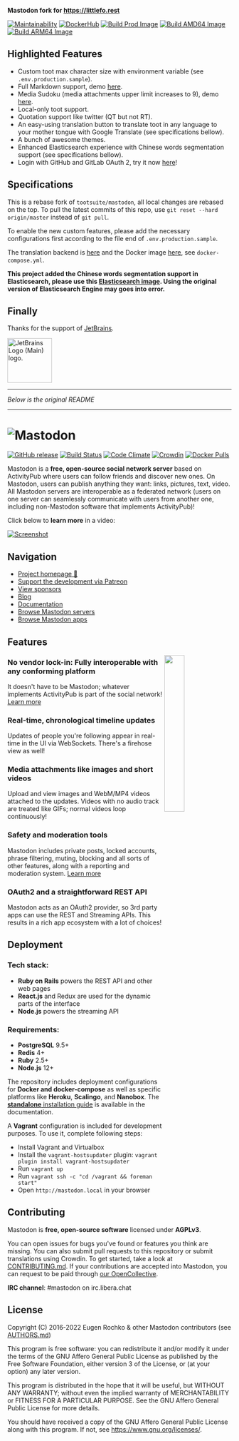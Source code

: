 **Mastodon fork for <https://littlefo.rest>**

[![Maintainability](https://api.codeclimate.com/v1/badges/1644d6adc0f9d1bbae6a/maintainability)](https://codeclimate.com/github/mashirozx/mastodon/maintainability)
[![DockerHub](https://img.shields.io/docker/pulls/mashirozx/mastodon.svg?logo=docker&color=2496ED)](https://hub.docker.com/r/mashirozx/mastodon)
[![Build Prod Image](https://github.com/mashirozx/mastodon/actions/workflows/docker-build.yml/badge.svg)](https://github.com/mashirozx/mastodon/actions/workflows/docker-build-main.yml)
[![Build AMD64 Image](https://github.com/mashirozx/mastodon/actions/workflows/docker-build-amd64.yml/badge.svg)](https://github.com/mashirozx/mastodon/actions/workflows/docker-build-dev.yml)
[![Build ARM64 Image](https://drone.2heng.xin/api/badges/mashirozx/mastodon/status.svg)](https://drone.2heng.xin/mashirozx/mastodon)

[//]: # ([![DeepSource]&#40;https://deepsource.io/gh/mashirozx/mastodon.svg/?label=active+issues&#41;]&#40;https://deepsource.io/gh/mashirozx/mastodon/?ref=repository-badge&#41;)

[//]: # ([![CircleCI]&#40;https://circleci.com/gh/mashirozx/mastodon.svg?style=svg&#41;]&#40;https://circleci.com/gh/tootsuite/mastodon&#41;)

## Highlighted Features

- Custom toot max character size with environment variable (see `.env.production.sample`).
- Full Markdown support, demo [here](https://littlefo.rest/@mashiro/104670343090096501).
- Media Sudoku (media attachments upper limit increases to 9), demo [here](https://littlefo.rest/@mashiro/105426865955962437).
- Local-only toot support.
- Quotation support like twitter (QT but not RT).
- An easy-using translation button to translate toot in any language to your mother tongue with Google Translate (see specifications bellow).
- A bunch of awesome themes.
- Enhanced Elasticsearch experience with Chinese words segmentation support (see specifications bellow).
- Login with GitHub and GitLab OAuth 2, try it now [here](https://littlefo.rest)!

## Specifications

This is a rebase fork of `tootsuite/mastodon`, all local changes are rebased on the top. To pull the latest commits of this repo, use `git reset --hard origin/master` instead of `git pull`.

To enable the new custom features, please add the necessary configurations first according to the file end of `.env.production.sample`.

The translation backend is [here](https://github.com/mashirozx/google-translate-server) and the Docker image [here](https://hub.docker.com/r/mashirozx/google-translate-server), see `docker-compose.yml`.

**This project added the Chinese words segmentation support in Elasticsearch, please use this [Elasticsearch image](https://github.com/mashirozx/elasticsearch-cnplugin). Using the original version of Elasticsearch Engine may goes into error.**

## Finally

Thanks for the support of [JetBrains](https://jb.gg/OpenSourceSupport).

[<img width="100" src="https://resources.jetbrains.com/storage/products/company/brand/logos/jb_beam.svg" alt="JetBrains Logo (Main) logo.">](https://jb.gg/OpenSourceSupport)

***
*Below is the original README*
***

![Mastodon](https://i.imgur.com/NhZc40l.png)
========

[![GitHub release](https://img.shields.io/github/release/mastodon/mastodon.svg)][releases]
[![Build Status](https://img.shields.io/circleci/project/github/mastodon/mastodon.svg)][circleci]
[![Code Climate](https://img.shields.io/codeclimate/maintainability/mastodon/mastodon.svg)][code_climate]
[![Crowdin](https://d322cqt584bo4o.cloudfront.net/mastodon/localized.svg)][crowdin]
[![Docker Pulls](https://img.shields.io/docker/pulls/tootsuite/mastodon.svg)][docker]

[releases]: https://github.com/mastodon/mastodon/releases
[circleci]: https://circleci.com/gh/mastodon/mastodon
[code_climate]: https://codeclimate.com/github/mastodon/mastodon
[crowdin]: https://crowdin.com/project/mastodon
[docker]: https://hub.docker.com/r/tootsuite/mastodon/

Mastodon is a **free, open-source social network server** based on ActivityPub where users can follow friends and discover new ones. On Mastodon, users can publish anything they want: links, pictures, text, video. All Mastodon servers are interoperable as a federated network (users on one server can seamlessly communicate with users from another one, including non-Mastodon software that implements ActivityPub)!

Click below to **learn more** in a video:

[![Screenshot](https://blog.joinmastodon.org/2018/06/why-activitypub-is-the-future/ezgif-2-60f1b00403.gif)][youtube_demo]

[youtube_demo]: https://www.youtube.com/watch?v=IPSbNdBmWKE

## Navigation

- [Project homepage 🐘](https://joinmastodon.org)
- [Support the development via Patreon][patreon]
- [View sponsors](https://joinmastodon.org/sponsors)
- [Blog](https://blog.joinmastodon.org)
- [Documentation](https://docs.joinmastodon.org)
- [Browse Mastodon servers](https://joinmastodon.org/communities)
- [Browse Mastodon apps](https://joinmastodon.org/apps)

[patreon]: https://www.patreon.com/mastodon

## Features

<img src="https://docs.joinmastodon.org/elephant.svg" align="right" width="30%" />

### No vendor lock-in: Fully interoperable with any conforming platform

It doesn't have to be Mastodon; whatever implements ActivityPub is part of the social network! [Learn more](https://blog.joinmastodon.org/2018/06/why-activitypub-is-the-future/)

### Real-time, chronological timeline updates

Updates of people you're following appear in real-time in the UI via WebSockets. There's a firehose view as well!

### Media attachments like images and short videos

Upload and view images and WebM/MP4 videos attached to the updates. Videos with no audio track are treated like GIFs; normal videos loop continuously!

### Safety and moderation tools

Mastodon includes private posts, locked accounts, phrase filtering, muting, blocking and all sorts of other features, along with a reporting and moderation system. [Learn more](https://blog.joinmastodon.org/2018/07/cage-the-mastodon/)

### OAuth2 and a straightforward REST API

Mastodon acts as an OAuth2 provider, so 3rd party apps can use the REST and Streaming APIs. This results in a rich app ecosystem with a lot of choices!

## Deployment

### Tech stack:

- **Ruby on Rails** powers the REST API and other web pages
- **React.js** and Redux are used for the dynamic parts of the interface
- **Node.js** powers the streaming API

### Requirements:

- **PostgreSQL** 9.5+
- **Redis** 4+
- **Ruby** 2.5+
- **Node.js** 12+

The repository includes deployment configurations for **Docker and docker-compose** as well as specific platforms like **Heroku**, **Scalingo**, and **Nanobox**. The [**standalone** installation guide](https://docs.joinmastodon.org/admin/install/) is available in the documentation.

A **Vagrant** configuration is included for development purposes. To use it, complete following steps:

- Install Vagrant and Virtualbox
- Install the `vagrant-hostsupdater` plugin: `vagrant plugin install vagrant-hostsupdater`
- Run `vagrant up`
- Run `vagrant ssh -c "cd /vagrant && foreman start"`
- Open `http://mastodon.local` in your browser

## Contributing

Mastodon is **free, open-source software** licensed under **AGPLv3**.

You can open issues for bugs you've found or features you think are missing. You can also submit pull requests to this repository or submit translations using Crowdin. To get started, take a look at [CONTRIBUTING.md](CONTRIBUTING.md). If your contributions are accepted into Mastodon, you can request to be paid through [our OpenCollective](https://opencollective.com/mastodon).

**IRC channel**: #mastodon on irc.libera.chat

## License

Copyright (C) 2016-2022 Eugen Rochko & other Mastodon contributors (see [AUTHORS.md](AUTHORS.md))

This program is free software: you can redistribute it and/or modify it under the terms of the GNU Affero General Public License as published by the Free Software Foundation, either version 3 of the License, or (at your option) any later version.

This program is distributed in the hope that it will be useful, but WITHOUT ANY WARRANTY; without even the implied warranty of MERCHANTABILITY or FITNESS FOR A PARTICULAR PURPOSE. See the GNU Affero General Public License for more details.

You should have received a copy of the GNU Affero General Public License along with this program. If not, see <https://www.gnu.org/licenses/>.
